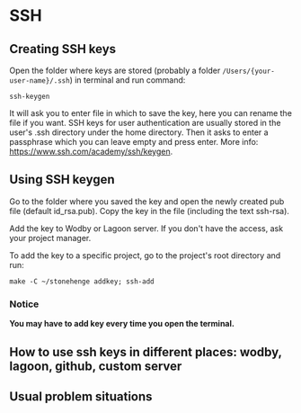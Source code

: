 # SSH

## Creating SSH keys

Open the folder where keys are stored (probably a folder `/Users/{your-user-name}/.ssh`) in terminal and run command:

```console
ssh-keygen
```

It will ask you to enter file in which to save the key, here you can rename the file if you want. SSH keys for user authentication are usually stored in the user's .ssh directory under the home directory.
Then it asks to enter a passphrase which you can leave empty and press enter.
More info: https://www.ssh.com/academy/ssh/keygen.

## Using SSH keygen

Go to the folder where you saved the key and open the newly created pub file (default id_rsa.pub).
Copy the key in the file (including the text ssh-rsa).

Add the key to Wodby or Lagoon server. If you don't have the access, ask your project manager.

To add the key to a specific project, go to the project's root directory and run:

```console
make -C ~/stonehenge addkey; ssh-add
```

### Notice

**You may have to add key every time you open the terminal.**

## How to use ssh keys in different places: wodby, lagoon, github, custom server

## Usual problem situations
